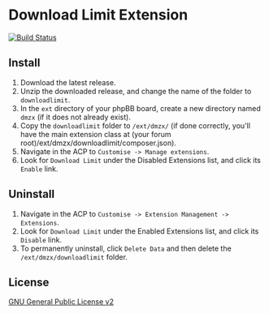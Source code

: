 # Download Limit Extension

[![Build Status](https://github.com/dmzx/Download-limit/workflows/Tests/badge.svg)](https://github.com/phpbb-extensions/dmzx/Download-limit)

## Install

1. Download the latest release.
2. Unzip the downloaded release, and change the name of the folder to `downloadlimit`.
3. In the `ext` directory of your phpBB board, create a new directory named `dmzx` (if it does not already exist).
4. Copy the `downloadlimit` folder to `/ext/dmzx/` (if done correctly, you'll have the main extension class at (your forum root)/ext/dmzx/downloadlimit/composer.json).
5. Navigate in the ACP to `Customise -> Manage extensions`.
6. Look for `Download Limit` under the Disabled Extensions list, and click its `Enable` link.

## Uninstall

1. Navigate in the ACP to `Customise -> Extension Management -> Extensions`.
2. Look for `Download Limit` under the Enabled Extensions list, and click its `Disable` link.
3. To permanently uninstall, click `Delete Data` and then delete the `/ext/dmzx/downloadlimit` folder.

## License
[GNU General Public License v2](http://opensource.org/licenses/GPL-2.0)
